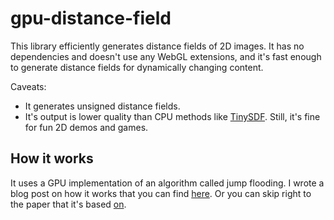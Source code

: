 # gpu-distance-field

This library efficiently generates distance fields of 2D images. It has no dependencies and doesn't use any WebGL extensions, and it's fast enough to generate distance fields for dynamically changing content.

Caveats:

- It generates unsigned distance fields.
- It's output is lower quality than CPU methods like [TinySDF](https://github.com/mapbox/tiny-sdf). Still, it's fine for fun 2D demos and games.

## How it works

It uses a GPU implementation of an algorithm called jump flooding. I wrote a blog post on how it works that you can find [here](http://rykap.com/graphics/skew/2016/02/25/voronoi-diagrams/). Or you can skip right to the paper that it's based [on](http://www.comp.nus.edu.sg/~tants/jfa.html).
